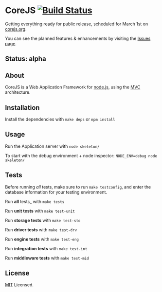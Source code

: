 # CoreJS [![Build Status](https://secure.travis-ci.org/corejs/corejs.png)](http://travis-ci.org/corejs/corejs)

Getting everything ready for public release, scheduled for March 1st on [corejs.org](http://corejs.org).

You can see the planned features & enhancements by visiting the [Issues page](https://github.com/corejs/corejs/issues).

## Status: alpha

## About

CoreJS is a Web Application Framework for [node.js](http://nodejs.org), using the 
[MVC](http://en.wikipedia.org/wiki/Model%E2%80%93view%E2%80%93controller) architecture.

## Installation

Install the dependencies with `make deps` or `npm install`

## Usage

Run the Application server with `node skeleton/`

To start with the debug environment + node inspector: `NODE_ENV=debug node skeleton/`

## Tests

Before running _all_ tests, make sure to run `make testconfig`, and enter the database information
for your testing environment.

Run **all** tests_ with `make tests`

Run **unit tests** with `make test-unit`

Run **storage tests** with `make test-sto`

Run **driver tests** with `make test-drv`

Run **engine tests** with `make test-eng`

Run **integration tests** with `make test-int`

Run **middleware tests** with `make test-mid`

## License

[MIT](http://www.opensource.org/licenses/mit-license.php) Licensed.